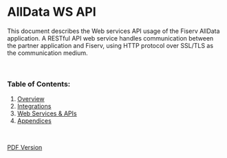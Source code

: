 # AllData WS API

This document describes the Web services API usage of the Fiserv AllData application. A RESTful API web service handles communication between the partner application and Fiserv, using HTTP protocol over SSL/TLS as the communication medium.

<br>

### Table of Contents:
1. <u>[Overview](?path=/docs/ws-api/overview.md)</u>
2. <u>[Integrations](?path=/docs/ws-api/integrations.md)</u>
3. <u>[Web Services & APIs](?path=/docs/ws-api/webservices-apis.md)</u>
4. <u>[Appendices](?path=/docs/ws-api/appendices.md)</u>

<br>

[PDF Version](https://raw.githubusercontent.com/Fiserv/alldata/develop/docs/documentation/pdfs/AllData%20WS%20API%20Specs%204.1.pdf)
